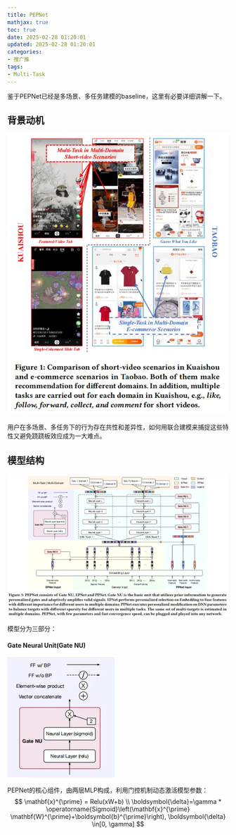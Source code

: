 ```yaml
---
title: PEPNet
mathjax: true
toc: true
date: 2025-02-28 01:20:01
updated: 2025-02-28 01:20:01
categories:
- 搜广推
tags:
- Multi-Task
---
```

鉴于PEPNet已经是多场景、多任务建模的baseline，这里有必要详细讲解一下。

<!--more-->

## 背景动机

![example](https://github.com/TransformersWsz/picx-images-hosting/raw/master/image.5xarunoecl.webp)

用户在多场景、多任务下的行为存在共性和差异性，如何用联合建模来捕捉这些特性又避免跷跷板效应成为一大难点。


## 模型结构

![model](https://github.com/TransformersWsz/picx-images-hosting/raw/master/image.7egwweyjxj.webp)

模型分为三部分：

#### Gate Neural Unit(Gate NU)

![gate](https://github.com/TransformersWsz/picx-images-hosting/raw/master/image.3gojfqshav.webp)

PEPNet的核心组件，由两层MLP构成，利用门控机制动态激活模型参数：
$$
\mathbf{x}^{\prime} = Relu(xW+b) \\
\boldsymbol{\delta}=\gamma * \operatorname{Sigmoid}\left(\mathbf{x}^{\prime} \mathbf{W}^{\prime}+\boldsymbol{b}^{\prime}\right), \boldsymbol{\delta} \in[0, \gamma]
$$
